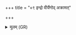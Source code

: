 +++
title = "०९ इन्द्रो वीर्येणोद् अक्रामत्"

+++
<details><summary>मूलम् (GR)</summary>

इन्द्रो वीर्येणोद् अक्रामत्  
तां (…) ॥ +++(see 1bcd)+++
</details>